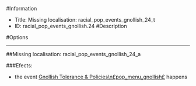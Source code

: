 #Information
 - Title: Missing localisation: racial_pop_events_gnollish_24_t
 - ID: racial_pop_events_gnollish.24
#Description

#Options

___
##Missing localisation: racial_pop_events_gnollish_24_a

###Efects:<ul><li>the event [Gnollish Tolerance & Policies\n£pop_menu_gnollish£](../events/gnollish_tolerance_policies_npspop_menu_gnollishps.md) happens</li></ul>
